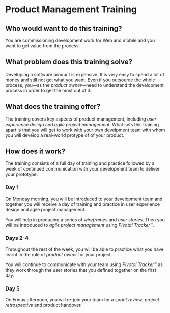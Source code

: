 # Product Management Training

## Who would want to do this training?

You are commissioning development work for Web and mobile and you want to get value from the process.

## What problem does this training solve?

Developing a software product is expensive. It is very easy to spend a lot of money and still not get what you want. Even if you outsource the whole process, you—as the *product owner*—need to understand the development process in order to get the most out of it.

## What does the training offer?

The training covers key aspects of product management, including *user experience design* and *agile project management*. What sets this training apart is that you will get to work with your own develpment team with whom you will develop a real-world protype of of your product.

## How does it work?

The training consists of a full day of training and practice followed by a week of continued communication with your development team to deliver your prototype.

### Day 1

On Monday morning, you will be introduced to your development team and together you will receive a day of training and practice in user experience design and agile project management.

You will help in producing a series of *wireframes* and *user stories*. Then you will be introduced to *agile project management* using *Pivotal Tracker™*. 

### Days 2-4

Throughout the rest of the week, you will be able to practice what you have learnt in the role of *product owner* for your project. 

You will continue to communicate with your team using *Pivotal Tracker™* as they work through the user stories that you defined together on the first day. 

### Day 5

On Friday afternoon, you will re-join your team for a *sprint review*, *project retrospective* and product handover.
